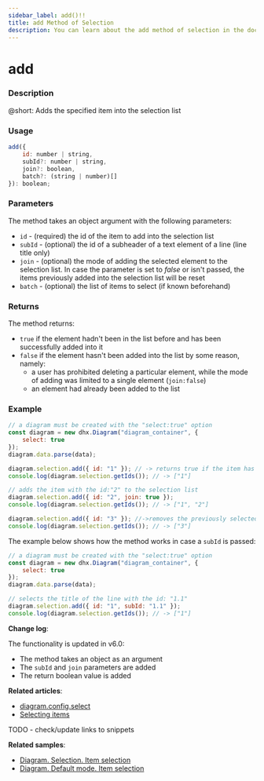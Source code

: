 ```yaml
---
sidebar_label: add()!!
title: add Method of Selection
description: You can learn about the add method of selection in the documentation of the DHTMLX JavaScript Diagram library. Browse developer guides and API reference, try out code examples and live demos, and download a free 30-day evaluation version of DHTMLX Diagram.
---
```


# add

### Description

@short: Adds the specified item into the selection list

### Usage

~~~js
add({
    id: number | string,
    subId?: number | string,
    join?: boolean,
    batch?: (string | number)[]
}): boolean;
~~~

### Parameters

The method takes an object argument with the following parameters:

- `id` - (required) the id of the item to add into the selection list
- `subId` - (optional) the id of a subheader of a text element of a line (line title only)
- `join` - (optional) the mode of adding the selected element to the selection list. In case the parameter is set to *false* or isn't passed, the items previously added into the selection list will be reset
- `batch` - (optional) the list of items to select (if known beforehand)

### Returns

The method returns:

-  `true` if the element hadn't been in the list before and has been successfully added into it
- `false` if the element hasn't been added into the list by some reason, namely:
    - a user has prohibited deleting a particular element, while the mode of adding was limited to a single element (`join:false`)
    - an element had already been added to the list

### Example

~~~js {7,10-11,14}
// a diagram must be created with the "select:true" option
const diagram = new dhx.Diagram("diagram_container", { 
    select: true 
});
diagram.data.parse(data);

diagram.selection.add({ id: "1" }); // -> returns true if the item has been selected
console.log(diagram.selection.getIds()); // -> ["1"]

// adds the item with the id:"2" to the selection list
diagram.selection.add({ id: "2", join: true }); 
console.log(diagram.selection.getIds()); // -> ["1", "2"]

diagram.selection.add({ id: "3" }); //->removes the previously selected items, i.e. the one with the id:"1"
console.log(diagram.selection.getIds()); // -> ["3"]
~~~

The example below shows how the method works in case a `subId` is passed:

~~~js {7,8}
// a diagram must be created with the "select:true" option
const diagram = new dhx.Diagram("diagram_container", { 
    select: true 
});
diagram.data.parse(data);

// selects the title of the line with the id: "1.1"
diagram.selection.add({ id: "1", subId: "1.1" }); 
console.log(diagram.selection.getIds()); // -> ["1"]
~~~

**Change log**: 

The functionality is updated in v6.0:

- The method takes an object as an argument
- The `subId` and `join` parameters are added
- The return boolean value is added

**Related articles**:  

- [diagram.config.select](../../../api/diagram/select_property/)
- [Selecting items](../../../guides/manipulating_items/#selecting-items)

TODO - check/update links to snippets

**Related samples**:

- [Diagram. Selection. Item selection](https://snippet.dhtmlx.com/jyoxn5h7)
- [Diagram. Default mode. Item selection](https://snippet.dhtmlx.com/tcny4obw)